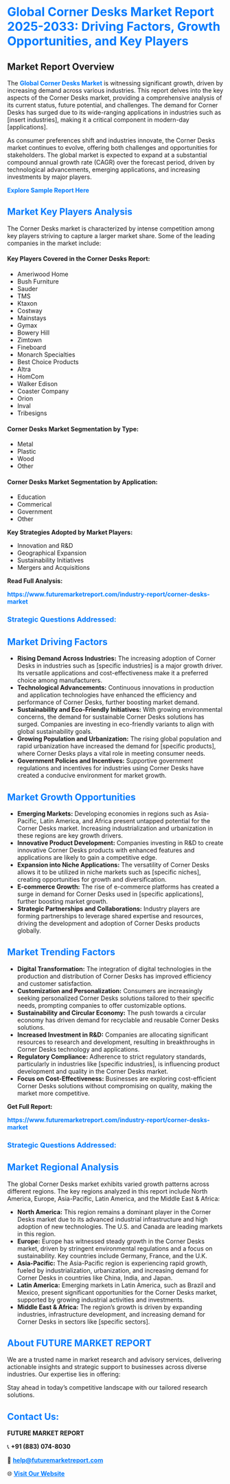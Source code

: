 <h1 style="color: #007BFF;">Global Corner Desks Market Report 2025-2033: Driving Factors, Growth Opportunities, and Key Players</h1>

<section id="overview">
<h2>Market Report Overview</h2>
<p>The <a href="https://www.futuremarketreport.com/industry-report/corner-desks-market" style="color: #007BFF; text-decoration: none;"><strong>Global Corner Desks Market</strong></a> is witnessing significant growth, driven by increasing demand across various industries. This report delves into the key aspects of the Corner Desks market, providing a comprehensive analysis of its current status, future potential, and challenges. The demand for Corner Desks has surged due to its wide-ranging applications in industries such as [insert industries], making it a critical component in modern-day [applications].</p>
<p>As consumer preferences shift and industries innovate, the Corner Desks market continues to evolve, offering both challenges and opportunities for stakeholders. The global market is expected to expand at a substantial compound annual growth rate (CAGR) over the forecast period, driven by technological advancements, emerging applications, and increasing investments by major players.</p>
</section>

<section id="overview">
<p><a href="https://www.futuremarketreport.com/request-sample/reportId=31881" style="color: #007BFF; text-decoration: none;"><strong>Explore Sample Report Here</strong></a></p>
</section>

<section id="key-players">
<h2 style="color: #007BFF;">Market Key Players Analysis</h2>
<p>The Corner Desks market is characterized by intense competition among key players striving to capture a larger market share. Some of the leading companies in the market include:</p>
<h4>Key Players Covered in the Corner Desks Report:</h4>
<ul><li>Ameriwood Home</li><li>Bush Furniture</li><li>Sauder</li><li>TMS</li><li>Ktaxon</li><li>Costway</li><li>Mainstays</li><li>Gymax</li><li>Bowery Hill</li><li>Zimtown</li><li>Fineboard</li><li>Monarch Specialties</li><li>Best Choice Products</li><li>Altra</li><li>HomCom</li><li>Walker Edison</li><li>Coaster Company</li><li>Orion</li><li>Inval</li><li>Tribesigns</li></ul>
<h4>Corner Desks Market Segmentation by Type:</h4>
<ul><li>Metal</li><li>Plastic</li><li>Wood</li><li>Other</li></ul>

<h4>Corner Desks Market Segmentation by Application:</h4>
<ul><li>Education</li><li>Commerical</li><li>Government</li><li>Other</li></ul>
<p><strong>Key Strategies Adopted by Market Players:</strong></p>
<ul>
<li>Innovation and R&D</li>
<li>Geographical Expansion</li>
<li>Sustainability Initiatives</li>
<li>Mergers and Acquisitions</li>
</ul>
</section>

<section>
<p><strong>Read Full Analysis: </strong></p><a href="https://www.futuremarketreport.com/industry-report/corner-desks-market" style="color: #007BFF; text-decoration: none;"><strong>https://www.futuremarketreport.com/industry-report/corner-desks-market</strong></a>
<h3 style="color: #007BFF;">Strategic Questions Addressed:</h3>
</section>

<section id="driving-factors">
<h2 style="color: #007BFF;">Market Driving Factors</h2>
<ul>
<li><strong>Rising Demand Across Industries:</strong> The increasing adoption of Corner Desks in industries such as [specific industries] is a major growth driver. Its versatile applications and cost-effectiveness make it a preferred choice among manufacturers.</li>
<li><strong>Technological Advancements:</strong> Continuous innovations in production and application technologies have enhanced the efficiency and performance of Corner Desks, further boosting market demand.</li>
<li><strong>Sustainability and Eco-Friendly Initiatives:</strong> With growing environmental concerns, the demand for sustainable Corner Desks solutions has surged. Companies are investing in eco-friendly variants to align with global sustainability goals.</li>
<li><strong>Growing Population and Urbanization:</strong> The rising global population and rapid urbanization have increased the demand for [specific products], where Corner Desks plays a vital role in meeting consumer needs.</li>
<li><strong>Government Policies and Incentives:</strong> Supportive government regulations and incentives for industries using Corner Desks have created a conducive environment for market growth.</li>
</ul>
</section>

<section id="growth-opportunities">
<h2 style="color: #007BFF;">Market Growth Opportunities</h2>
<ul>
<li><strong>Emerging Markets:</strong> Developing economies in regions such as Asia-Pacific, Latin America, and Africa present untapped potential for the Corner Desks market. Increasing industrialization and urbanization in these regions are key growth drivers.</li>
<li><strong>Innovative Product Development:</strong> Companies investing in R&D to create innovative Corner Desks products with enhanced features and applications are likely to gain a competitive edge.</li>
<li><strong>Expansion into Niche Applications:</strong> The versatility of Corner Desks allows it to be utilized in niche markets such as [specific niches], creating opportunities for growth and diversification.</li>
<li><strong>E-commerce Growth:</strong> The rise of e-commerce platforms has created a surge in demand for Corner Desks used in [specific applications], further boosting market growth.</li>
<li><strong>Strategic Partnerships and Collaborations:</strong> Industry players are forming partnerships to leverage shared expertise and resources, driving the development and adoption of Corner Desks products globally.</li>
</ul>
</section>

<section id="trending-factors">
<h2 style="color: #007BFF;">Market Trending Factors</h2>
<ul>
<li><strong>Digital Transformation:</strong> The integration of digital technologies in the production and distribution of Corner Desks has improved efficiency and customer satisfaction.</li>
<li><strong>Customization and Personalization:</strong> Consumers are increasingly seeking personalized Corner Desks solutions tailored to their specific needs, prompting companies to offer customizable options.</li>
<li><strong>Sustainability and Circular Economy:</strong> The push towards a circular economy has driven demand for recyclable and reusable Corner Desks solutions.</li>
<li><strong>Increased Investment in R&D:</strong> Companies are allocating significant resources to research and development, resulting in breakthroughs in Corner Desks technology and applications.</li>
<li><strong>Regulatory Compliance:</strong> Adherence to strict regulatory standards, particularly in industries like [specific industries], is influencing product development and quality in the Corner Desks market.</li>
<li><strong>Focus on Cost-Effectiveness:</strong> Businesses are exploring cost-efficient Corner Desks solutions without compromising on quality, making the market more competitive.</li>
</ul>
</section>

<section>
<p><strong>Get Full Report: </strong></p><a href="https://www.futuremarketreport.com/industry-report/corner-desks-market" style="color: #007BFF; text-decoration: none;"><strong>https://www.futuremarketreport.com/industry-report/corner-desks-market</strong></a>
<h3 style="color: #007BFF;">Strategic Questions Addressed:</h3>
</section>


<section id="regional-analysis">
<h2 style="color: #007BFF;">Market Regional Analysis</h2>
<p>The global Corner Desks market exhibits varied growth patterns across different regions. The key regions analyzed in this report include North America, Europe, Asia-Pacific, Latin America, and the Middle East & Africa:</p>
<ul>
<li><strong>North America:</strong> This region remains a dominant player in the Corner Desks market due to its advanced industrial infrastructure and high adoption of new technologies. The U.S. and Canada are leading markets in this region.</li>
<li><strong>Europe:</strong> Europe has witnessed steady growth in the Corner Desks market, driven by stringent environmental regulations and a focus on sustainability. Key countries include Germany, France, and the U.K.</li>
<li><strong>Asia-Pacific:</strong> The Asia-Pacific region is experiencing rapid growth, fueled by industrialization, urbanization, and increasing demand for Corner Desks in countries like China, India, and Japan.</li>
<li><strong>Latin America:</strong> Emerging markets in Latin America, such as Brazil and Mexico, present significant opportunities for the Corner Desks market, supported by growing industrial activities and investments.</li>
<li><strong>Middle East & Africa:</strong> The region’s growth is driven by expanding industries, infrastructure development, and increasing demand for Corner Desks in sectors like [specific sectors].</li>
</ul>
</section>

<footer>
<h2 style="color: #007BFF;">About FUTURE MARKET REPORT</h2>
<p>We are a trusted name in market research and advisory services, delivering actionable insights and strategic support to businesses across diverse industries. Our expertise lies in offering:</p>

<p>Stay ahead in today’s competitive landscape with our tailored research solutions.</p>

<h2 style="color: #007BFF;">Contact Us:</h2>
<p><strong>FUTURE MARKET REPORT</strong></p>
<p>📞 <strong>+91 (883) 074-8030</strong></p>
<p>📧 <strong><a href="mailto:help@futuremarketreport.com" style="color: #007BFF;">help@futuremarketreport.com</a></strong></p>
<p>🌐 <strong><a href="https://www.futuremarketreport.com/" style="color: #007BFF;">Visit Our Website</a></strong></p>
</footer>